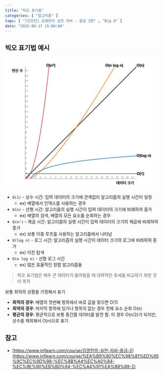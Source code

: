 ```yaml
---
title: "빅오 표기법"
categories: [ "알고리즘" ]
tags: [ "[인프런] 김영한의 실전 자바 - 중급 2편" , "Big O" ]
date: "2025-09-17 15:00:00"
---
```


## 빅오 표기법 예시

![](/assets/img/posts/2025/2025-09-17-빅오-표기법/502802145074541.png)

- `O(1)` - 상수 시간: 입력 데이터의 크기에 관계없이 알고리즘의 실행 시간이 일정
  - ex) 배열에서 인덱스를 사용하는 경우
- `O(n)` - 선형 시간: 알고리즘의 실행 시간이 입력 데이터의 크기에 비례하여 증가
  - ex) 배열의 검색, 배열의 모든 요소를 순회하는 경우
- `O(n²)` - 제곱 시간: 알고리즘의 실행 시간이 입력 데이터의 크기의 제곱에 비례하여 증가
  - ex) 보통 이중 루프를 사용하는 알고리즘에서 나타남
- `O(log n)` - 로그 시간: 알고리즘의 실행 시간이 데이터 크기의 로그에 비레하여 증가
  - ex) 이진 탐색
- `O(n log n)` - 선형 로그 시간
  - ex) 많은 효율적인 정렬 알고리즘들

> 빅오 표기법은 매우 큰 데이터가 들어왔을 때 대략적인 추세를 비교하기 위한 것이 목적

보통 최악의 상황을 가정해서 표기

- **최적의 경우**: 배열의 첫번째 항목에서 바로 값을 찾으면 O(1)
- **최악의 경우**: 마지막 항목에 있거나 항목이 없는 경우 전체 요소 순회 O(n)
- **평균의 경우**: 평균적으로 보통 중간쯤 데이터를 발견 함. 이 경우 O(n/2)가 되지만, 상수를 제외해서 O(n)으로 표기

## 참고

- [https://www.inflearn.com/course/김영한의-실전-자바-중급-2](https://www.inflearn.com/course/%EA%B9%80%EC%98%81%ED%95%9C%EC%9D%98-%EC%8B%A4%EC%A0%84-%EC%9E%90%EB%B0%94-%EC%A4%91%EA%B8%89-2)
